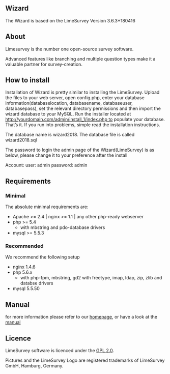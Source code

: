 ## Wizard 

The Wizard is based on the LimeSurvey Version 3.6.3+180416



## About
Limesurvey is the number one open-source survey software.

Advanced features like branching and multiple question types make it a valuable partner for survey-creation.


## How to install

Installation of Wizard is pretty similar to installing the LimeSurvey. Upload the files to your web server, open config.php, enter your database information(databaselocation, databasename, databaseuser, databasepass), set the relevant directory permissions and then import the wizard database to your MySQL. Run the installer located at http://yourdomain.com/admin/install_1/index.php to populate your database. That’s it. If you run into problems, simple read the installation instructions.

The database name is wizard2018. The database file is called wizard2018.sql

The password to login the admin page of the Wizard(LimeSurvey) is as below, please change it to your preference after the install

Account:
user: admin
password: admin

## Requirements

### Minimal
The absolute minimal requirements are:
 - Apache >= 2.4 | nginx >= 1.1 | any other php-ready webserver
 - php >= 5.4
    - with mbstring and pdo-database drivers
 - mysql >= 5.5.3 

### Recommended
We recommend the following setup
 - nginx 1.4.6
 - php 5.6.x
    - with php-fpm, mbstring, gd2 with freetype, imap, ldap, zip, zlib and databse drivers
 - mysql 5.5.50

## Manual
for more information please refer to our [homepage](http://www.limesurvey.org), or have a look at the [manual](http://manual.limesurvey.org) 

## Licence
LimeSurvey software is licenced under the [GPL 2.0](https://www.gnu.org/licenses/old-licenses/gpl-2.0.en.html).

Pictures and the LimeSurvey Logo are registered trademarks of LimeSurvey GmbH, Hamburg, Germany.
